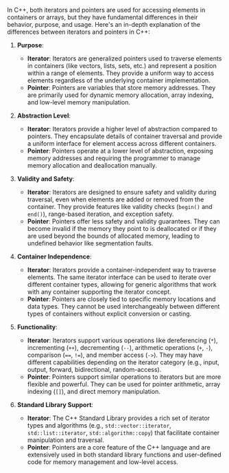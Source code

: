 In C++, both iterators and pointers are used for accessing elements in containers or arrays, but they have fundamental differences in their behavior, purpose, and usage. Here's an in-depth explanation of the differences between iterators and pointers in C++:

1. **Purpose**:

   - **Iterator**: Iterators are generalized pointers used to traverse elements in containers (like vectors, lists, sets, etc.) and represent a position within a range of elements. They provide a uniform way to access elements regardless of the underlying container implementation.
   - **Pointer**: Pointers are variables that store memory addresses. They are primarily used for dynamic memory allocation, array indexing, and low-level memory manipulation.

2. **Abstraction Level**:

   - **Iterator**: Iterators provide a higher level of abstraction compared to pointers. They encapsulate details of container traversal and provide a uniform interface for element access across different containers.
   - **Pointer**: Pointers operate at a lower level of abstraction, exposing memory addresses and requiring the programmer to manage memory allocation and deallocation manually.

3. **Validity and Safety**:

   - **Iterator**: Iterators are designed to ensure safety and validity during traversal, even when elements are added or removed from the container. They provide features like validity checks (`begin()` and `end()`), range-based iteration, and exception safety.
   - **Pointer**: Pointers offer less safety and validity guarantees. They can become invalid if the memory they point to is deallocated or if they are used beyond the bounds of allocated memory, leading to undefined behavior like segmentation faults.

4. **Container Independence**:

   - **Iterator**: Iterators provide a container-independent way to traverse elements. The same iterator interface can be used to iterate over different container types, allowing for generic algorithms that work with any container supporting the iterator concept.
   - **Pointer**: Pointers are closely tied to specific memory locations and data types. They cannot be used interchangeably between different types of containers without explicit conversion or casting.

5. **Functionality**:

   - **Iterator**: Iterators support various operations like dereferencing (`*`), incrementing (`++`), decrementing (`--`), arithmetic operations (`+`, `-`), comparison (`==`, `!=`), and member access (`->`). They may have different capabilities depending on the iterator category (e.g., input, output, forward, bidirectional, random-access).
   - **Pointer**: Pointers support similar operations to iterators but are more flexible and powerful. They can be used for pointer arithmetic, array indexing (`[]`), and direct memory manipulation.

6. **Standard Library Support**:
   - **Iterator**: The C++ Standard Library provides a rich set of iterator types and algorithms (e.g., `std::vector::iterator`, `std::list::iterator`, `std::algorithm::copy`) that facilitate container manipulation and traversal.
   - **Pointer**: Pointers are a core feature of the C++ language and are extensively used in both standard library functions and user-defined code for memory management and low-level access.
